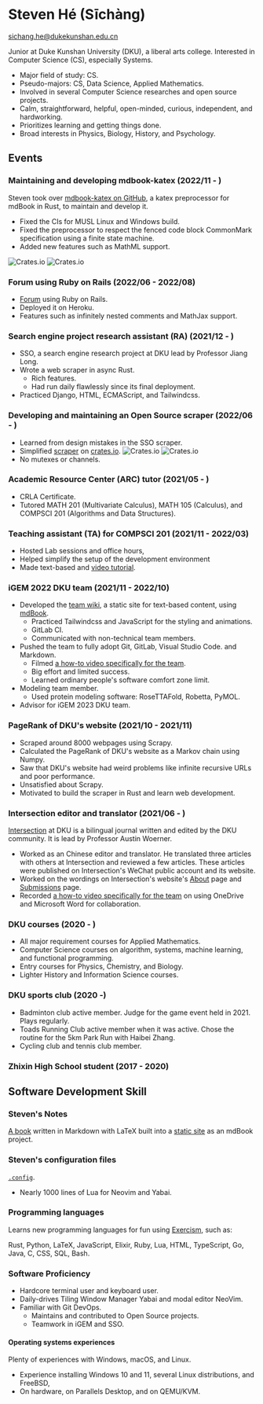 # Steven Hé (Sīchàng)

[sichang.he@dukekunshan.edu.cn](sichang.he@dukekunshan.edu.cn)

Junior at Duke Kunshan University (DKU), a liberal arts college.
Interested in Computer Science (CS), especially Systems.

- Major field of study: CS.
- Pseudo-majors: CS, Data Science, Applied Mathematics.
- Involved in several Computer Science researches and open source projects.
- Calm, straightforward, helpful, open-minded, curious, independent,
    and hardworking.
- Prioritizes learning and getting things done.
- Broad interests in Physics, Biology, History, and Psychology.

## Events

### Maintaining and developing mdbook-katex (2022/11 - )

Steven took over
[mdbook-katex on GitHub](https://github.com/lzanini/mdbook-katex),
a katex preprocessor for mdBook in Rust,
to maintain and develop it.

- Fixed the CIs for MUSL Linux and Windows build.
- Fixed the preprocessor to respect the fenced code block CommonMark
    specification using a finite state machine.
- Added new features such as MathML support.

![Crates.io](https://img.shields.io/crates/v/mdbook-katex)
![Crates.io](https://img.shields.io/crates/d/mdbook-katex)

### Forum using Ruby on Rails (2022/06 - 2022/08)

- [Forum](https://github.com/SichangHe/forum) using Ruby on Rails.
- Deployed it on Heroku.
- Features such as infinitely nested comments and MathJax support.

### Search engine project research assistant (RA) (2021/12 - )

- SSO, a search engine research project at DKU lead by Professor Jiang Long.
- Wrote a web scraper in async Rust.
    - Rich features.
    - Had run daily flawlessly since its final deployment.
- Practiced Django, HTML, ECMAScript, and Tailwindcss.

### Developing and maintaining an Open Source scraper (2022/06 - )

- Learned from design mistakes in the SSO scraper.
- Simplified [scraper](https://github.com/SichangHe/scraper)
    on [crates.io](https://crates.io/crates/recursive_scraper).
    ![Crates.io](https://img.shields.io/crates/v/recursive_scraper)
    ![Crates.io](https://img.shields.io/crates/d/recursive_scraper)
- No mutexes or channels.

### Academic Resource Center (ARC) tutor (2021/05 - )

- CRLA Certificate.
- Tutored MATH 201 (Multivariate Calculus),
    MATH 105 (Calculus), and COMPSCI 201
    (Algorithms and Data Structures).

### Teaching assistant (TA) for COMPSCI 201 (2021/11 - 2022/03)

- Hosted Lab sessions and office hours,
- Helped simplify the setup of the development environment
- Made text-based and
    [video tutorial](https://www.youtube.com/watch?v=yiL-ULPBkvE&t=22s).

### iGEM 2022 DKU team (2021/11 - 2022/10)

- Developed the
    [team wiki](https://github.com/SichangHe/igem-2022-dku-backup),
    a static site for text-based content,
    using [mdBook](https://github.com/rust-lang/mdBook).
    - Practiced Tailwindcss and JavaScript for the styling and animations.
    - GitLab CI.
    - Communicated with non-technical team members.
- Pushed the team to fully adopt Git, GitLab, Visual Studio Code.
    and Markdown.
    - Filmed [a how-to video specifically for the
        team](https://www.youtube.com/watch?v=C-sAGuWM2JM).
    - Big effort and limited success.
    - Learned ordinary people's software comfort zone limit.
- Modeling team member.
    - Used protein modeling software: RoseTTAFold, Robetta, PyMOL.
- Advisor for iGEM 2023 DKU team.

### PageRank of DKU's website (2021/10 - 2021/11)

- Scraped around 8000 webpages using Scrapy.
- Calculated the PageRank of DKU's website as a Markov chain using Numpy.
- Saw that DKU's website had weird problems like infinite recursive URLs and
    poor performance.
- Unsatisfied about Scrapy.
- Motivated to build the scraper in Rust and learn web development.

### Intersection editor and translator (2021/06 - )

[Intersection](https://sites.duke.edu/intersections/)
at DKU is a bilingual journal written and edited by
the DKU community.
It is lead by Professor Austin Woerner.

- Worked as an Chinese editor and translator.
    He translated three articles with others at Intersection
    and reviewed a few articles.
    These articles were published on Intersection's WeChat public account
    and its website.
- Worked on the wordings on Intersection's website's
    [About](https://sites.duke.edu/intersections/about/) page
    and [Submissions](https://sites.duke.edu/intersections/submissions-2/) page.
- Recorded [a how-to video specifically for the
    team](https://www.youtube.com/watch?v=mYPLp_gtHkM) on using OneDrive and
    Microsoft Word for collaboration.

### DKU courses (2020 - )

- All major requirement courses for Applied Mathematics.
- Computer Science courses on algorithm, systems,
    machine learning, and functional programming.
- Entry courses for Physics, Chemistry, and Biology.
- Lighter History and Information Science courses.

### DKU sports club (2020 -)

- Badminton club active member.
    Judge for the game event held in 2021.
    Plays regularly.
- Toads Running Club active member when it was active.
    Chose the routine for the 5km Park Run with Haibei Zhang.
- Cycling club and tennis club member.

### Zhixin High School student (2017 - 2020)

## Software Development Skill

### Steven's Notes

[A book](https://github.com/SichangHe/notes)
written in Markdown with LaTeX built into a
[static site](https://sichanghe.github.io/notes) as an mdBook project.

### Steven's configuration files

[`.config`](https://github.com/SichangHe/.config).

- Nearly 1000 lines of Lua for Neovim and Yabai.

### Programming languages

Learns new programming languages for fun using
[Exercism](https://exercism.org/profiles/SichangHe), such as:

Rust, Python, LaTeX, JavaScript, Elixir, Ruby, Lua, HTML, TypeScript,
Go, Java, C, CSS, SQL, Bash.

### Software Proficiency

- Hardcore terminal user and keyboard user.
- Daily-drives Tiling Window Manager Yabai and modal editor NeoVim.
- Familiar with Git DevOps.
    - Maintains and contributed to Open Source projects.
    - Teamwork in iGEM and SSO.

#### Operating systems experiences

Plenty of experiences with Windows, macOS, and Linux.

- Experience installing Windows 10 and 11,
    several Linux distributions, and FreeBSD,
- On hardware, on Parallels Desktop, and on QEMU/KVM.
